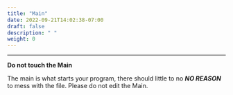 ```yaml
---
title: "Main"
date: 2022-09-21T14:02:38-07:00
draft: false
description: " "
weight: 0
---
```


---

**Do not touch the Main**

The main is what starts your program, there should little to no ***NO REASON*** to mess with the file. Please do not edit the Main.
    